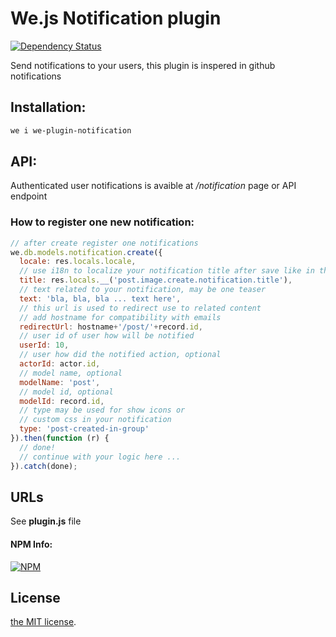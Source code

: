 # We.js Notification plugin

[![Dependency Status](https://david-dm.org/wejs/we-plugin-notification.png)](https://david-dm.org/wejs/we-plugin-notification)

Send notifications to your users, this plugin is inspered in github notifications

## Installation:

```sh
we i we-plugin-notification
```

## API:

Authenticated user notifications is avaible at */notification* page or API endpoint

### How to register one new notification:

```js
// after create register one notifications
we.db.models.notification.create({
  locale: res.locals.locale,
  // use i18n to localize your notification title after save like in this example
  title: res.locals.__('post.image.create.notification.title'),
  // text related to your notification, may be one teaser
  text: 'bla, bla, bla ... text here',
  // this url is used to redirect use to related content
  // add hostname for compatibility with emails
  redirectUrl: hostname+'/post/'+record.id,
  // user id of user how will be notified
  userId: 10,
  // user how did the notified action, optional
  actorId: actor.id,
  // model name, optional
  modelName: 'post',
  // model id, optional  
  modelId: record.id,
  // type may be used for show icons or 
  // custom css in your notification
  type: 'post-created-in-group'
}).then(function (r) {
  // done!
  // continue with your logic here ...
}).catch(done);
```

## URLs

See **plugin.js** file

#### NPM Info:
[![NPM](https://nodei.co/npm/we-plugin-notification.png?downloads=true&downloadRank=true&stars=true)](https://nodei.co/npm/we-plugin-notification/)

## License

[the MIT license](LICENSE.md).
